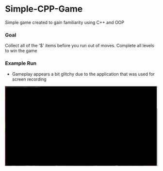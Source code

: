 # Simple-CPP-Game
Simple game created to gain familiarity using C++ and OOP

### Goal
Collect all of the '$' items before you run out of moves. Complete all levels to win the game

### Example Run
* Gameplay appears a bit glitchy due to the application that was used for screen recording

![gif](gif/cpp_game.gif)
